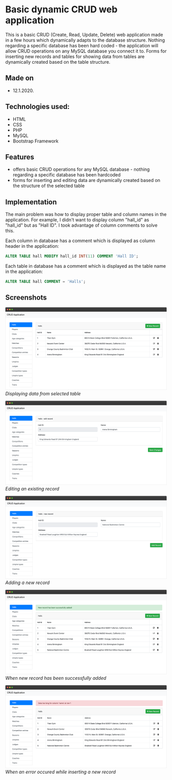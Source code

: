 # Basic dynamic CRUD web application
This is a basic CRUD (Create, Read, Update, Delete) web application made in a few hours which dynamically adapts to the database structure. Nothing regarding a specific database has been hard coded - the application will allow CRUD operations on any MySQL database you connect it to. Forms for inserting new records and tables for showing data from tables are dynamically created based on the table structure.

## Made on
- 12.1.2020.

## Technologies used:
- HTML
- CSS
- PHP
- MySQL
- Bootstrap Framework

## Features

- offers basic CRUD operations for any MySQL database - nothing regarding a specific database has been hardcoded
- forms for inserting and editing data are dynamically created based on the structure of the selected table

## Implementation
The main problem was how to display proper table and column names in the application. For example, I didn't want to display column "hall_id" as "hall_id" but as "Hall ID". I took advantage of column comments to solve this.

Each column in database has a comment which is displayed as column header in the application:

```sql
ALTER TABLE hall MODIFY hall_id INT(11) COMMENT 'Hall ID';
```

Each table in database has a comment which is displayed as the table name in the application:

```sql
ALTER TABLE hall COMMENT = 'Halls';
```

 
## Screenshots

![alt text](screenshots/1.png)
*Displaying data from selected table*

![alt text](screenshots/2.png)
*Editing an existing record*

![alt text](screenshots/3.png)
*Adding a new record*

![alt text](screenshots/4.png)
*When new record has been successfully added*

![alt text](screenshots/5.png)
*When an error occured while inserting a new record*
